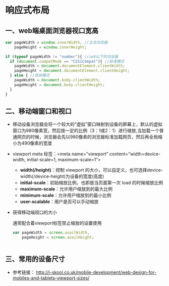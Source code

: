 响应式布局
============

一、web端桌面浏览器视口宽高
----------------------------
 
  ```javascript
  var pageWidth = window.innerWidth, //主流浏览器
      pageHeight = window.innerHeight;
     
  if (typeof pageWidth != "number"){ //ie9以下的浏览器   
    if (document.compatMode == "CSS1Compat"){ //标准模式
      pageWidth = document.documentElement.clientWidth;
      pageHeight = document.documentElement.clientHeight;
    } else { //怪异模式
      pageWidth = document.body.clientWidth;
      pageHeight = document.body.clientHeight;
    }
  }
  
  ```

二、移动端窗口和视口
-----------------------------

  - 移动设备浏览器会将一个较大的“虚拟”窗口映射到设备的屏幕上，默认的虚拟窗口为980像素宽，然后按一定的比例（3：1或2：1）进行缩放,当加载一个普通网页的时候，浏览器会先以980像素的浏览器标准加载网页，然后再全局缩小为490像素的宽度

  - viewport meta 标签：<meta name=”viewport” content=”width=device-width, initial-scale=1, maximum-scale=1″>

    + **width(/height)**：控制 viewport 的大小，可以自定义，也可选择device-width(/device-height)为设备的宽度(高度)  
    + **initial-scale**：初始缩放比例，也即是当页面第一次 load 的时候缩放比例  
    + **maximum-scale**：允许用户缩放到的最大比例  
    + **minimum-scale**：允许用户缩放到的最小比例  
    + **user-scalable**：用户是否可以手动缩放

  - 获得移动端视口的大小
    
    通常配合着viewport标签禁止缩放的设置使用 

    ```javascript
    var pageWidth = screen.availWidth,
        pageHeight = screen.availHeight;
       
    ```  

三、常用的设备尺寸
---------------------

  - 参考链接： http://i-skool.co.uk/mobile-development/web-design-for-mobiles-and-tablets-viewport-sizes/ 



  
